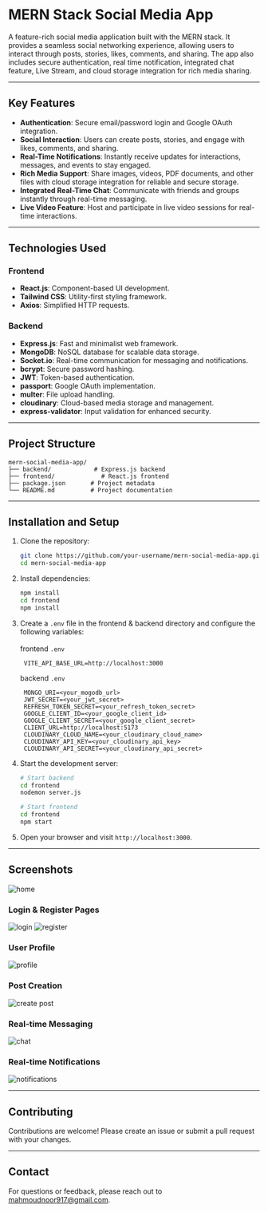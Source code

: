 # MERN Stack Social Media App

A feature-rich social media application built with the MERN stack. It provides a seamless social networking experience, allowing users to interact through posts, stories, likes, comments, and sharing. The app also includes secure authentication, real time notification, integrated chat feature, Live Stream, and cloud storage integration for rich media sharing.

---

## Key Features

- **Authentication**: Secure email/password login and Google OAuth integration.
- **Social Interaction**: Users can create posts, stories, and engage with likes, comments, and sharing.
- **Real-Time Notifications**: Instantly receive updates for interactions, messages, and events to stay engaged.
- **Rich Media Support**: Share images, videos, PDF documents, and other files with cloud storage integration for reliable and secure storage.
- **Integrated Real-Time Chat**: Communicate with friends and groups instantly through real-time messaging.
- **Live Video Feature**: Host and participate in live video sessions for real-time interactions.
---

## Technologies Used

### Frontend
- **React.js**: Component-based UI development.
- **Tailwind CSS**: Utility-first styling framework.
- **Axios**: Simplified HTTP requests.

### Backend
- **Express.js**: Fast and minimalist web framework.
- **MongoDB**: NoSQL database for scalable data storage.
- **Socket.io**: Real-time communication for messaging and notifications.
- **bcrypt**: Secure password hashing.
- **JWT**: Token-based authentication.
- **passport**: Google OAuth implementation.
- **multer**: File upload handling.
- **cloudinary**: Cloud-based media storage and management.
- **express-validator**: Input validation for enhanced security.

---

## Project Structure

```
mern-social-media-app/
├── backend/            # Express.js backend
├── frontend/             # React.js frontend
├── package.json       # Project metadata
└── README.md          # Project documentation
```

---
## Installation and Setup

1. Clone the repository:
   ```bash
   git clone https://github.com/your-username/mern-social-media-app.git
   cd mern-social-media-app
   ```

2. Install dependencies:
   ```bash
   npm install
   cd frontend
   npm install
   ```

3. Create a `.env` file in the frontend & backend directory and configure the following variables:<br /><br />
   frontend `.env`
   ```frontend env
    VITE_API_BASE_URL=http://localhost:3000
   ```
   backend `.env`
   ```backend env
    MONGO_URI=<your_mogodb_url>
    JWT_SECRET=<your_jwt_secret>
    REFRESH_TOKEN_SECRET=<your_refresh_token_secret>
    GOOGLE_CLIENT_ID=<your_google_client_id>
    GOOGLE_CLIENT_SECRET=<your_google_client_secret>
    CLIENT_URL=http://localhost:5173
    CLOUDINARY_CLOUD_NAME=<your_cloudinary_cloud_name>
    CLOUDINARY_API_KEY=<your_cloudinary_api_key>
    CLOUDINARY_API_SECRET=<your_cloudinary_api_secret>
   ```

5. Start the development server:
   ```bash
   # Start backend
   cd frontend
   nodemon server.js

   # Start frontend
   cd frontend
   npm start
   ```

6. Open your browser and visit `http://localhost:3000`.

---

## Screenshots
![home](https://github.com/user-attachments/assets/eb89aa98-b1f5-4ae1-acf9-b5270f71ba49)

### Login & Register Pages
![login](https://github.com/user-attachments/assets/27b3b739-f426-4a2e-b278-9efabe1212e1)
![register](https://github.com/user-attachments/assets/b27e6675-7a40-44b9-84f6-29d53d36a7f1)

### User Profile
![profile](https://github.com/user-attachments/assets/b2d307db-8312-4cdd-b099-07774e968e9d)

### Post Creation
![create post](https://github.com/user-attachments/assets/c752d966-246c-4312-869b-248a0debcf75)

### Real-time Messaging
![chat](https://github.com/user-attachments/assets/ef22fd13-65cf-40c1-8026-43160deb0df9)

### Real-time Notifications
![notifications](https://github.com/user-attachments/assets/a11cdad8-9371-45b9-a3b4-1684156f4332)

---

## Contributing

Contributions are welcome! Please create an issue or submit a pull request with your changes.

---

## Contact

For questions or feedback, please reach out to [mahmoudnoor917@gmail.com](mailto:mahmoudnoor917@gmail.com).

